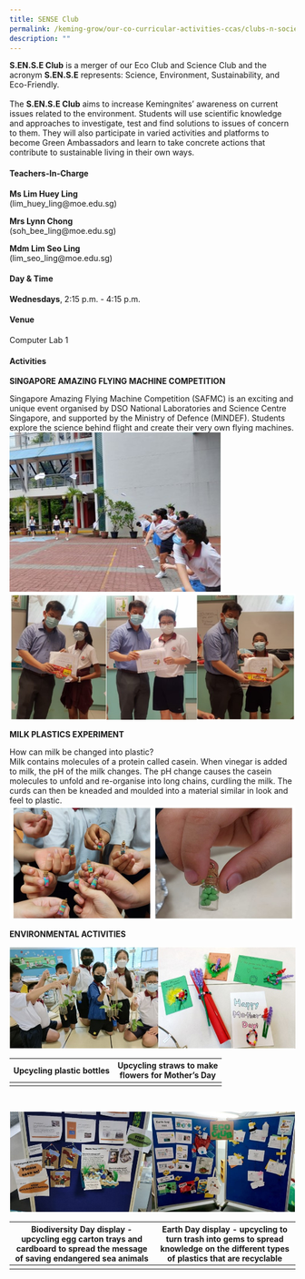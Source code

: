 ```yaml
---
title: SENSE Club
permalink: /keming-grow/our-co-curricular-activities-ccas/clubs-n-societies/science-club/
description: ""
---
```

**S.EN.S.E Club** is a merger of our Eco Club and Science Club and the acronym **S.EN.S.E** represents: Science, Environment, Sustainability, and Eco-Friendly.
<br>
<br>
The **S.EN.S.E Club** aims to increase Kemingnites’ awareness on current issues related to the environment. Students will use scientific knowledge and approaches to investigate, test and find solutions to issues of concern to them. They will also participate in varied activities and platforms to become Green Ambassadors and learn to take concrete actions that contribute to sustainable living in their own ways.
<h4>Teachers-In-Charge</h4>
<p><strong>Ms Lim Huey Ling<br /></strong>(lim_huey_ling@moe.edu.sg)</p>
<p><strong>Mrs Lynn Chong<br /></strong>(soh_bee_ling@moe.edu.sg)</p>
<p><strong>Mdm Lim Seo Ling<br /></strong>(lim_seo_ling@moe.edu.sg)</p>
<h4>Day &amp; Time</h4>
<p><strong>Wednesdays</strong>, 2:15 p.m. - 4:15 p.m.</p>
<h4>Venue</h4>
<p>Computer Lab 1</p>

<h4>Activities </h4>

**SINGAPORE AMAZING FLYING MACHINE COMPETITION**

Singapore Amazing Flying Machine Competition (SAFMC) is an exciting and unique event organised by DSO National Laboratories and Science Centre Singapore, and supported by the Ministry of Defence (MINDEF). Students explore the science behind flight and create their 
very own flying machines.
![](/images/flying%20machine.jpg)
![](/images/flying%20machine%20group.jpg)


**MILK PLASTICS EXPERIMENT**

How can milk be changed into plastic? <br>
Milk contains molecules of a protein called casein. When vinegar is added to milk, the pH of the milk changes. The pH change causes the casein molecules to unfold and re-organise into long chains, curdling the milk. The curds can then be kneaded and moulded into a material similar in look and feel to plastic. 
![](/images/milk.jpg)

**ENVIRONMENTAL ACTIVITIES**

![](/images/env1.jpg)


| Upcycling plastic bottles | Upcycling straws to make<br> flowers for Mother’s Day  |
| -------- | -------- |
| | | 

<br>

![](/images/env2.jpg)

| Biodiversity Day display - upcycling egg carton trays and cardboard to spread the message of saving endangered sea animals  | Earth Day display - upcycling to turn trash into gems to spread knowledge on the different types of plastics that are recyclable |
| -------- | -------- |
|||